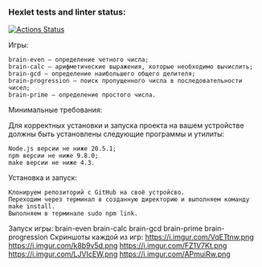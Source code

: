 ### Hexlet tests and linter status:
[![Actions Status](https://github.com/belov1van/frontend-project-44/actions/workflows/hexlet-check.yml/badge.svg)](https://github.com/belov1van/frontend-project-44/actions)

Игры:

    brain-even – определение четного числа;
    brain-calc – арифметические выражения, которые необходимо вычислить;
    brain-gcd – определение наибольшего общего делителя;
    brain-progression – поиск пропущенного числа в последовательности чисел;
    brain-prime – определение простого числа.

Минимальные требования:

Для корректных установки и запуска проекта на вашем устройстве должны быть установлены следующие программы и утилиты:

    Node.js версии не ниже 20.5.1;
    npm версии не ниже 9.8.0;
    make версии не ниже 4.3.

Установка и запуск:

    Клонируем репозиторий с GitHub на своё устройсво.
    Переходим через терминал в созданную директорию и выполняем команду make install.
    Выполняем в терминале sudo npm link.
Запуск игры:
    brain-even
    brain-calc
    brain-gcd
    brain-prime
    brain-progression
Скриншоты каждой из игр:
    https://i.imgur.com/VqETtnw.png
    https://i.imgur.com/k8b9v5d.png
    https://i.imgur.com/FZ1V7Kt.png
    https://i.imgur.com/LJVIcEW.png
    https://i.imgur.com/APmuiRw.png
